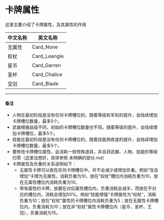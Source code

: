 # 卡牌属性
这里主要介绍了卡牌属性，及其属性的作用

|中文名称|英文名称|
|-|-|
|无属性|Card_None|
|权杖|Card_Leangle|
|星币|Card_Garren|
|圣杯|Card_Chalice|
|宝剑|Card_Blade|

---

#### 备注
- 人物在最初阶段是没有任何卡牌槽位的，随着等级和军衔的提升，会陆续增加卡牌槽位数量，最多5个。
- 武器根据品级不同，初始的卡牌槽位数量也不同，随着等级的提升，会陆续增加卡牌槽位，最多5个。
- 技能在最初阶段是没有任何卡牌槽位的，随着技能熟练度的提升，会陆续增加卡牌槽位数量，最多5个。
- 要修改卡牌槽位属性，会消耗一些特殊道具，并且将武器、人物、技能的等级归零（这里没想好，具体参照 未明确的部分.md）
- 卡牌属性及负重的关系说明如下：
    - 无属性卡牌可以放在任何卡牌槽位中，并不会减少或增加负重。例如“攻击增加”卡牌为无属性，消耗负重为10，放在“权杖”槽位内消耗负重为10，放在无属性槽位内消耗负重为10。
    - 带有属性的卡牌，放置在对应属性槽位内，负重消耗会减半，而放在不对应的槽位内，消耗会增加50%。例如“技能增强”卡牌属性为“权杖”，消耗负重为10；放在“权杖”属性的卡牌槽位内消耗负重为5；放在无属性卡牌槽位内，负重消耗为10；放在非“权杖”属性卡牌槽位内（星币、圣杯、王冠），负重消耗为15。